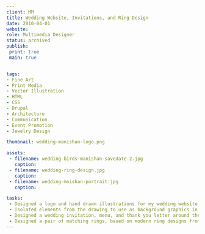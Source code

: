 ```yaml
---
client: MM
title: Wedding Website, Invitations, and Ring Design
date: 2010-04-01
website: 
role: Multimedia Designer
status: archived
publish: 
 print: true
 main: true


tags:
- Fine Art
- Print Media
- Vector Illustration
- HTML
- CSS
- Drupal
- Architecture
- Communication
- Event Promotion
- Jewelry Design

thumbnail: wedding-manishan-logo.png

assets: 
 - filename: wedding-birds-manishan-savedate-2.jpg
   caption: 
 - filename: wedding-ring-design.jpg
   caption: 
 - filename: wedding-mnishan-portrait.jpg
   caption: 

tasks: 
 - Designed a logo and hand drawn illustrations for my wedding website and printed invitations.
 - Isolated elements from the drawing to use as background graphics in a responsive website layout. 
 - Designed a wedding invitation, menu, and thank you letter around the same drawing.
 - Designed a pair of matching rings, based on modern ring designs from the 70s and 80s.
---
```

